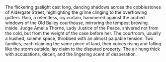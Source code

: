 The flickering gaslight cast long, dancing shadows across the cobblestones of Aldergate Street, highlighting the grime clinging to the overflowing gutters.  Rain, a relentless, icy curtain, hammered against the arched windows of the Old Bailey courthouse, mirroring the tempest brewing inside.  Judge Amelia Thorne, Lady Justice of the Peace, shivered not from the cold, but from the weight of the case before her.  The courtroom, usually a hushed, solemn space, throbbed with an almost palpable tension.  Two families, each claiming the same piece of land, their voices rising and falling like the storm outside, lay claim to the disputed property.  The air hung thick with accusations, deceit, and the lingering scent of desperation.
